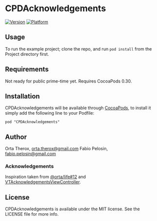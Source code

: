 # CPDAcknowledgements

[![Version](http://cocoapod-badges.herokuapp.com/v/CPDAcknowledgements/badge.png)](http://cocoadocs.org/docsets/CPDAcknowledgements)
[![Platform](http://cocoapod-badges.herokuapp.com/p/CPDAcknowledgements/badge.png)](http://cocoadocs.org/docsets/CPDAcknowledgements)

## Usage

To run the example project; clone the repo, and run `pod install` from the Project directory first.

## Requirements

Not ready for public prime-time yet. Requires CocoaPods 0.30.

## Installation

CPDAcknowledgements will be available through [CocoaPods](http://cocoapods.org), to install
it simply add the following line to your Podfile:

    pod "CPDAcknowledgements"

## Author

Orta Therox, orta.therox@gmail.com
Fabio Pelosin, fabio.pelosin@gmail.com

### Acknowledgements

Inspiration taken from [@orta/life#12](https://github.com/orta/life/issues/12) and [VTAcknowledgementsViewController](https://github.com/vtourraine/VTAcknowledgementsViewController).

## License

CPDAcknowledgements is available under the MIT license. See the LICENSE file for more info.
